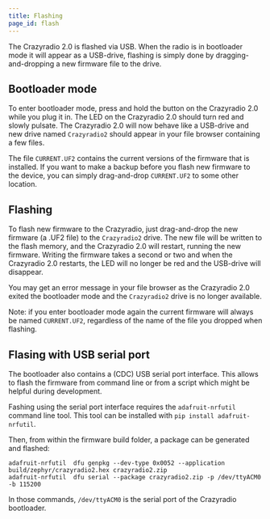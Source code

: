 ```yaml
---
title: Flashing
page_id: flash
---
```


The Crazyradio 2.0 is flashed via USB. When the radio is in bootloader mode it will appear as a USB-drive, flashing is
simply done by dragging-and-dropping a new firmware file to the drive.

## Bootloader mode

To enter bootloader mode, press and hold the button on the Crazyradio 2.0 while you plug it in. The LED on the
Crazyradio 2.0 should turn red and slowly pulsate. The Crazyradio 2.0 will now behave like a USB-drive and new
drive named `Crazyradio2` should appear in your file browser containing a few files.

The file `CURRENT.UF2` contains the current versions of the firmware that is installed. If you want to make a backup
before you flash new firmware to the device, you can simply drag-and-drop `CURRENT.UF2` to some other location.

## Flashing

To flash new firmware to the Crazyradio, just drag-and-drop the new firmware (a .UF2 file) to the `Crazyradio2` drive.
The new file will be written to the flash memory, and the Crazyradio 2.0 will restart, running the new firmware.
Writing the firmware takes a second or two and when the Crazyradio 2.0 restarts, the LED will no longer be red and the
USB-drive will disappear.

You may get an error message in your file browser as the Crazyradio 2.0 exited the bootloader mode and the
`Crazyradio2` drive is no longer available.

Note: if you enter bootloader mode again the current firmware will always be named `CURRENT.UF2`, regardless of the
name of the file you dropped when flashing.

## Flasing with USB serial port

The bootloader also contains a (CDC) USB serial port interface. This allows to flash the firmware from command line
or from a script which might be helpful during development.

Fashing using the serial port interface requires the `adafruit-nrfutil` command line tool. This tool can be installed
with `pip install adafruit-nrfutil`.

Then, from within the firmware build folder, a package can be generated and flashed:

```
adafruit-nrfutil  dfu genpkg --dev-type 0x0052 --application build/zephyr/crazyradio2.hex crazyradio2.zip
adafruit-nrfutil  dfu serial --package crazyradio2.zip -p /dev/ttyACM0 -b 115200
```

In those commands, `/dev/ttyACM0` is the serial port of the Crazyradio bootloader.
